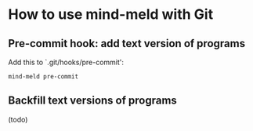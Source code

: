 # How to use mind-meld with Git

## Pre-commit hook: add text version of programs

Add this to `.git/hooks/pre-commit':

    mind-meld pre-commit

## Backfill text versions of programs

(todo)
